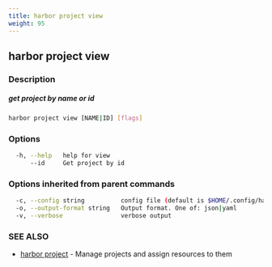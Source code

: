 ```yaml
---
title: harbor project view
weight: 95
---
```

## harbor project view

### Description

##### get project by name or id

```sh
harbor project view [NAME|ID] [flags]
```

### Options

```sh
  -h, --help   help for view
      --id     Get project by id
```

### Options inherited from parent commands

```sh
  -c, --config string          config file (default is $HOME/.config/harbor-cli/config.yaml)
  -o, --output-format string   Output format. One of: json|yaml
  -v, --verbose                verbose output
```

### SEE ALSO

* [harbor project](harbor-project.md)	 - Manage projects and assign resources to them

